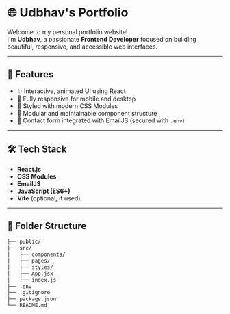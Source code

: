 # 🌐 Udbhav's Portfolio

Welcome to my personal portfolio website!  
I'm **Udbhav**, a passionate **Frontend Developer** focused on building beautiful, responsive, and accessible web interfaces.

---

## 🚀 Features

- ✨ Interactive, animated UI using React
- 📱 Fully responsive for mobile and desktop
- 🎨 Styled with modern CSS Modules
- 🧩 Modular and maintainable component structure
- 📧 Contact form integrated with EmailJS (secured with `.env`)

---

## 🛠️ Tech Stack

- **React.js**
- **CSS Modules**
- **EmailJS**
- **JavaScript (ES6+)**
- **Vite** (optional, if used)

---

## 📂 Folder Structure

```bash
├── public/
├── src/
│   ├── components/
│   ├── pages/
│   ├── styles/
│   ├── App.jsx
│   └── index.js
├── .env
├── .gitignore
├── package.json
└── README.md
